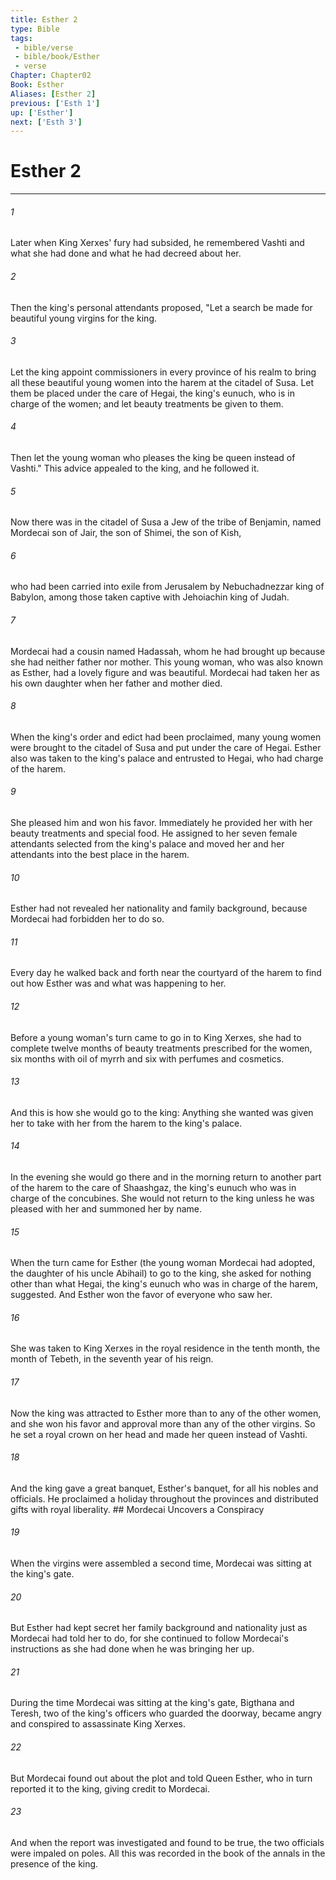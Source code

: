 ```yaml
---
title: Esther 2
type: Bible
tags:
 - bible/verse
 - bible/book/Esther
 - verse
Chapter: Chapter02
Book: Esther
Aliases: [Esther 2]
previous: ['Esth 1']
up: ['Esther']
next: ['Esth 3']
---
```

# Esther 2

***


###### 1 
Later when King Xerxes' fury had subsided, he remembered Vashti and what she had done and what he had decreed about her. 

###### 2 
Then the king's personal attendants proposed, "Let a search be made for beautiful young virgins for the king. 

###### 3 
Let the king appoint commissioners in every province of his realm to bring all these beautiful young women into the harem at the citadel of Susa. Let them be placed under the care of Hegai, the king's eunuch, who is in charge of the women; and let beauty treatments be given to them. 

###### 4 
Then let the young woman who pleases the king be queen instead of Vashti." This advice appealed to the king, and he followed it. 

###### 5 
Now there was in the citadel of Susa a Jew of the tribe of Benjamin, named Mordecai son of Jair, the son of Shimei, the son of Kish, 

###### 6 
who had been carried into exile from Jerusalem by Nebuchadnezzar king of Babylon, among those taken captive with Jehoiachin king of Judah. 

###### 7 
Mordecai had a cousin named Hadassah, whom he had brought up because she had neither father nor mother. This young woman, who was also known as Esther, had a lovely figure and was beautiful. Mordecai had taken her as his own daughter when her father and mother died. 

###### 8 
When the king's order and edict had been proclaimed, many young women were brought to the citadel of Susa and put under the care of Hegai. Esther also was taken to the king's palace and entrusted to Hegai, who had charge of the harem. 

###### 9 
She pleased him and won his favor. Immediately he provided her with her beauty treatments and special food. He assigned to her seven female attendants selected from the king's palace and moved her and her attendants into the best place in the harem. 

###### 10 
Esther had not revealed her nationality and family background, because Mordecai had forbidden her to do so. 

###### 11 
Every day he walked back and forth near the courtyard of the harem to find out how Esther was and what was happening to her. 

###### 12 
Before a young woman's turn came to go in to King Xerxes, she had to complete twelve months of beauty treatments prescribed for the women, six months with oil of myrrh and six with perfumes and cosmetics. 

###### 13 
And this is how she would go to the king: Anything she wanted was given her to take with her from the harem to the king's palace. 

###### 14 
In the evening she would go there and in the morning return to another part of the harem to the care of Shaashgaz, the king's eunuch who was in charge of the concubines. She would not return to the king unless he was pleased with her and summoned her by name. 

###### 15 
When the turn came for Esther (the young woman Mordecai had adopted, the daughter of his uncle Abihail) to go to the king, she asked for nothing other than what Hegai, the king's eunuch who was in charge of the harem, suggested. And Esther won the favor of everyone who saw her. 

###### 16 
She was taken to King Xerxes in the royal residence in the tenth month, the month of Tebeth, in the seventh year of his reign. 

###### 17 
Now the king was attracted to Esther more than to any of the other women, and she won his favor and approval more than any of the other virgins. So he set a royal crown on her head and made her queen instead of Vashti. 

###### 18 
And the king gave a great banquet, Esther's banquet, for all his nobles and officials. He proclaimed a holiday throughout the provinces and distributed gifts with royal liberality. ## Mordecai Uncovers a Conspiracy 

###### 19 
When the virgins were assembled a second time, Mordecai was sitting at the king's gate. 

###### 20 
But Esther had kept secret her family background and nationality just as Mordecai had told her to do, for she continued to follow Mordecai's instructions as she had done when he was bringing her up. 

###### 21 
During the time Mordecai was sitting at the king's gate, Bigthana and Teresh, two of the king's officers who guarded the doorway, became angry and conspired to assassinate King Xerxes. 

###### 22 
But Mordecai found out about the plot and told Queen Esther, who in turn reported it to the king, giving credit to Mordecai. 

###### 23 
And when the report was investigated and found to be true, the two officials were impaled on poles. All this was recorded in the book of the annals in the presence of the king. 
